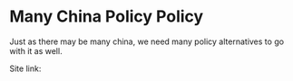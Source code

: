 # Many China Policy Policy
Just as there may be many china, we need many policy alternatives to go with it as well.

Site link: 